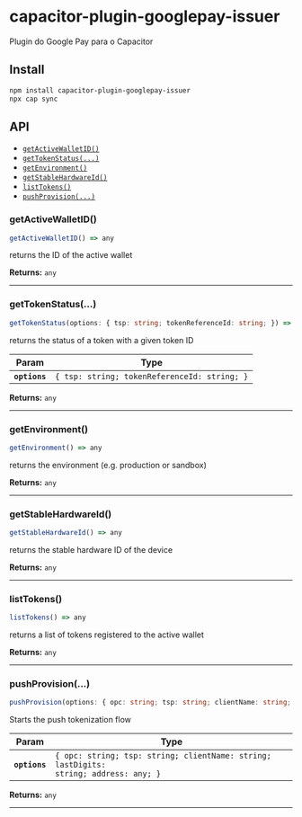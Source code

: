 # capacitor-plugin-googlepay-issuer

Plugin do Google Pay para o Capacitor

## Install

```bash
npm install capacitor-plugin-googlepay-issuer
npx cap sync
```

## API

<docgen-index>

* [`getActiveWalletID()`](#getactivewalletid)
* [`getTokenStatus(...)`](#gettokenstatus)
* [`getEnvironment()`](#getenvironment)
* [`getStableHardwareId()`](#getstablehardwareid)
* [`listTokens()`](#listtokens)
* [`pushProvision(...)`](#pushprovision)

</docgen-index>

<docgen-api>
<!--Update the source file JSDoc comments and rerun docgen to update the docs below-->

### getActiveWalletID()

```typescript
getActiveWalletID() => any
```

returns the ID of the active wallet

**Returns:** <code>any</code>

--------------------


### getTokenStatus(...)

```typescript
getTokenStatus(options: { tsp: string; tokenReferenceId: string; }) => any
```

returns the status of a token with a given token ID

| Param         | Type                                                    |
| ------------- | ------------------------------------------------------- |
| **`options`** | <code>{ tsp: string; tokenReferenceId: string; }</code> |

**Returns:** <code>any</code>

--------------------


### getEnvironment()

```typescript
getEnvironment() => any
```

returns the environment (e.g. production or sandbox)

**Returns:** <code>any</code>

--------------------


### getStableHardwareId()

```typescript
getStableHardwareId() => any
```

returns the stable hardware ID of the device

**Returns:** <code>any</code>

--------------------


### listTokens()

```typescript
listTokens() => any
```

returns a list of tokens registered to the active wallet

**Returns:** <code>any</code>

--------------------


### pushProvision(...)

```typescript
pushProvision(options: { opc: string; tsp: string; clientName: string; lastDigits: string; address: any; }) => any
```

Starts the push tokenization flow

| Param         | Type                                                                                             |
| ------------- | ------------------------------------------------------------------------------------------------ |
| **`options`** | <code>{ opc: string; tsp: string; clientName: string; lastDigits: string; address: any; }</code> |

**Returns:** <code>any</code>

--------------------

</docgen-api>
